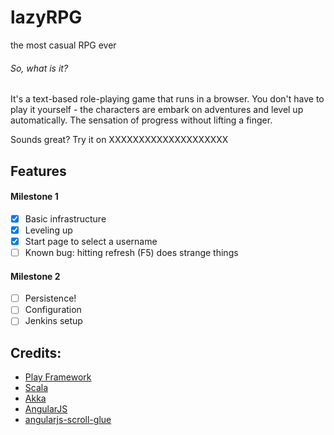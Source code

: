 # lazyRPG
the most casual RPG ever

###### So, what is it?

It's a text-based role-playing game that runs in a browser. You don't have to play it yourself - the characters are embark on adventures and level up automatically. The sensation of progress without lifting a finger.

Sounds great? Try it on XXXXXXXXXXXXXXXXXXXX

## Features

#### Milestone 1

- [x] Basic infrastructure
- [x] Leveling up
- [x] Start page to select a username
- [ ] Known bug: hitting refresh (F5) does strange things

#### Milestone 2

- [ ] Persistence!
- [ ] Configuration
- [ ] Jenkins setup

## Credits:

* [Play Framework](http://www.playframework.com)
* [Scala](http://www.scala-lang.org)
* [Akka](http://akka.io)
* [AngularJS](http://angularjs.org)
* [angularjs-scroll-glue](https://github.com/Luegg/angularjs-scroll-glue)
